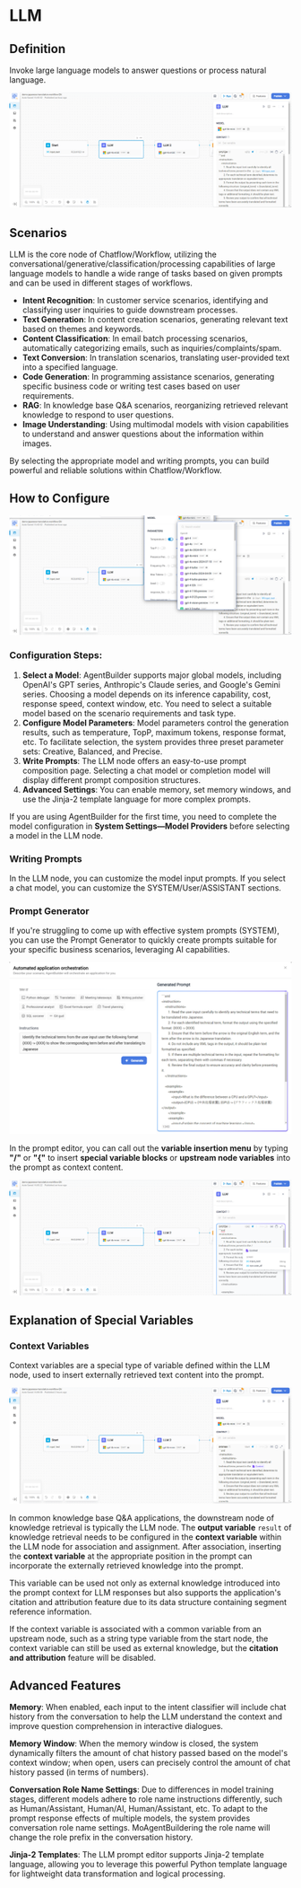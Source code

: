 # LLM

## Definition

Invoke large language models to answer questions or process natural language.

![invoke_llm](/Workflow/Node_Description/images/invoke_llm.png)

## Scenarios

LLM is the core node of Chatflow/Workflow, utilizing the conversational/generative/classification/processing capabilities of large language models to handle a wide range of tasks based on given prompts and can be used in different stages of workflows.

- **Intent Recognition**: In customer service scenarios, identifying and classifying user inquiries to guide downstream processes.
- **Text Generation**: In content creation scenarios, generating relevant text based on themes and keywords.
- **Content Classification**: In email batch processing scenarios, automatically categorizing emails, such as inquiries/complaints/spam.
- **Text Conversion**: In translation scenarios, translating user-provided text into a specified language.
- **Code Generation**: In programming assistance scenarios, generating specific business code or writing test cases based on user requirements.
- **RAG**: In knowledge base Q&A scenarios, reorganizing retrieved relevant knowledge to respond to user questions.
- **Image Understanding**: Using multimodal models with vision capabilities to understand and answer questions about the information within images.

By selecting the appropriate model and writing prompts, you can build powerful and reliable solutions within Chatflow/Workflow.

## How to Configure

![model_selection](/Workflow/Node_Description/images/model_selection.png)

### Configuration Steps:

1. **Select a Model**: AgentBuilder supports major global models, including OpenAI's GPT series, Anthropic's Claude series, and Google's Gemini series. Choosing a model depends on its inference capability, cost, response speed, context window, etc. You need to select a suitable model based on the scenario requirements and task type.
2. **Configure Model Parameters**: Model parameters control the generation results, such as temperature, TopP, maximum tokens, response format, etc. To facilitate selection, the system provides three preset parameter sets: Creative, Balanced, and Precise.
3. **Write Prompts**: The LLM node offers an easy-to-use prompt composition page. Selecting a chat model or completion model will display different prompt composition structures.
4. **Advanced Settings**: You can enable memory, set memory windows, and use the Jinja-2 template language for more complex prompts.

If you are using AgentBuilder for the first time, you need to complete the model configuration in **System Settings—Model Providers** before selecting a model in the LLM node.

### Writing Prompts

In the LLM node, you can customize the model input prompts. If you select a chat model, you can customize the SYSTEM/User/ASSISTANT sections.

### Prompt Generator

If you're struggling to come up with effective system prompts (SYSTEM), you can use the Prompt Generator to quickly create prompts suitable for your specific business scenarios, leveraging AI capabilities.

![prompt_generator](/Workflow/Node_Description/images/prompt_generator.png)

In the prompt editor, you can call out the **variable insertion menu** by typing **"/"** or **"{"** to insert **special variable blocks** or **upstream node variables** into the prompt as context content.

![variable_insertion_menu](/Workflow/Node_Description/images/variable_insertion_menu.png)

## Explanation of Special Variables

### Context Variables

Context variables are a special type of variable defined within the LLM node, used to insert externally retrieved text content into the prompt.

![context_variable](/Workflow/Node_Description/images/context_variable.png)

In common knowledge base Q&A applications, the downstream node of knowledge retrieval is typically the LLM node. The **output variable** ```result``` of knowledge retrieval needs to be configured in the **context variable** within the LLM node for association and assignment. After association, inserting the **context variable** at the appropriate position in the prompt can incorporate the externally retrieved knowledge into the prompt.

This variable can be used not only as external knowledge introduced into the prompt context for LLM responses but also supports the application's citation and attribution feature due to its data structure containing segment reference information.

If the context variable is associated with a common variable from an upstream node, such as a string type variable from the start node, the context variable can still be used as external knowledge, but the **citation and attribution** feature will be disabled.

## Advanced Features

**Memory**: When enabled, each input to the intent classifier will include chat history from the conversation to help the LLM understand the context and improve question comprehension in interactive dialogues.

**Memory Window**: When the memory window is closed, the system dynamically filters the amount of chat history passed based on the model's context window; when open, users can precisely control the amount of chat history passed (in terms of numbers).

**Conversation Role Name Settings**: Due to differences in model training stages, different models adhere to role name instructions differently, such as Human/Assistant, Human/AI, Human/Assistant, etc. To adapt to the prompt response effects of multiple models, the system provides conversation role name settings. MoAgentBuildering the role name will change the role prefix in the conversation history.

**Jinja-2 Templates**: The LLM prompt editor supports Jinja-2 template language, allowing you to leverage this powerful Python template language for lightweight data transformation and logical processing.
